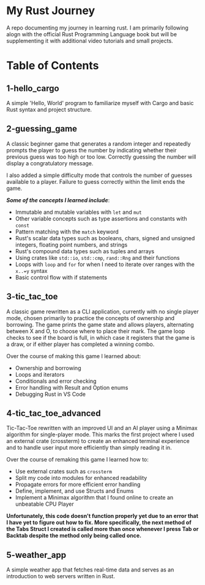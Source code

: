 # My Rust Journey
A repo documenting my journey in learning rust. I am primarily following alogn with the official Rust Programming Language book but will be supplementing it with additional video tutorials and small projects. 

# Table of Contents
## 1-hello_cargo
A simple 'Hello, World' program to familiarize myself with Cargo and basic Rust syntax and project structure. 

## 2-guessing_game
A classic beginner game that generates a random integer and repeatedly prompts the player to guess the number by indicating whether their previous guess was too high or too low. Correctly guessing the number will display a congratulatory message. 

I also added a simple difficulty mode that controls the number of guesses available to a player. Failure to guess correctly within the limit ends the game. 

**_Some of the concepts I learned include_**: 
- Immutable and mutable variables with `let` and `mut`
- Other variable concepts such as type assertions and constants with `const`
- Pattern matching with the `match` keyword
- Rust&apos;s scalar data types such as booleans, chars, signed and unsigned integers, floating point numbers, and strings
- Rust&apos;s compound data types such as tuples and arrays
- Using crates like `std::io`, `std::cmp`, `rand::Rng` and their functions
- Loops with `loop` and `for` for when I need to iterate over ranges with the `x..=y` syntax
- Basic control flow with if statements

## 3-tic_tac_toe
A classic game rewritten as a CLI application, currently with no single player mode, chosen primarily to practice the concepts of ownership and borrowing. The game prints the game state and allows players, alternating between X and O, to choose where to place their mark. The game loop checks to see if the board is full, in which case it registers that the game is a draw, or if either player has completed a winning combo.

Over the course of making this game I learned about: 
- Ownership and borrowing
- Loops and iterators
- Conditionals and error checking
- Error handling with Result and Option enums
- Debugging Rust in VS Code

## 4-tic_tac_toe_advanced
Tic-Tac-Toe rewritten with an improved UI and an AI player using a Minimax algorithm for single-player mode. This marks the first project where I used an external crate (crossterm) to create an enhanced terminal experience and to handle user input more efficiently than simply reading it in. 

Over the course of remaking this game I learned how to:
- Use external crates such as `crossterm`
- Split my code into modules for enhanced readability
- Propagate errors for more efficient error handling
- Define, implement, and use Structs and Enums
- Implement a Minimax algorithm that I found online to create an unbeatable CPU Player

**Unfortunately, this code doesn't function properly yet due to an error that I have yet to figure out how to fix. More specifically, the next method of the Tabs Struct I created is called more than once whenever I press Tab or Backtab despite the method only being called once.** 

## 5-weather_app
A simple weather app that fetches real-time data and serves as an introduction to web servers written in Rust. 